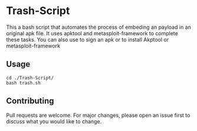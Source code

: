# Trash-Script
This a bash script that automates the process of embeding an payload in an original apk file.  It uses apktool and metasploit-framework to complete these tasks. You can also use to sign an apk or to install Akptool or metasploit-framework


## Usage

```
cd ./Trash-Script/
bash trash.sh
```

## Contributing
Pull requests are welcome. For major changes, please open an issue first to discuss what you would like to change.
